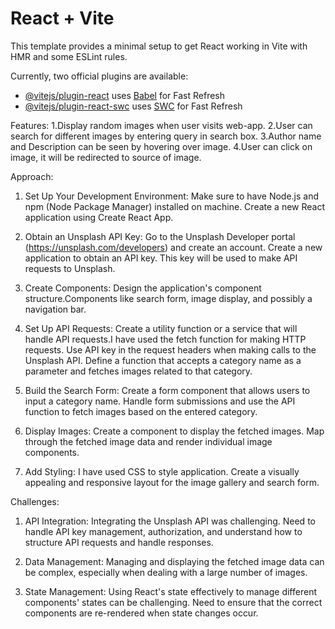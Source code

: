 # React + Vite

This template provides a minimal setup to get React working in Vite with HMR and some ESLint rules.

Currently, two official plugins are available:

- [@vitejs/plugin-react](https://github.com/vitejs/vite-plugin-react/blob/main/packages/plugin-react/README.md) uses [Babel](https://babeljs.io/) for Fast Refresh
- [@vitejs/plugin-react-swc](https://github.com/vitejs/vite-plugin-react-swc) uses [SWC](https://swc.rs/) for Fast Refresh


Features:
1.Display random images when user visits web-app.
2.User can search for different images by entering query in search box.
3.Author name and Description can be seen by hovering over image.
4.User can click on image, it will be redirected to source of image.

Approach:
1. Set Up Your Development Environment:
Make sure to have Node.js and npm (Node Package Manager) installed on machine.
Create a new React application using Create React App.

2. Obtain an Unsplash API Key:
Go to the Unsplash Developer portal (https://unsplash.com/developers) and create an account.
Create a new application to obtain an API key. This key will be used to make API requests to Unsplash.

3. Create Components:
Design the application's component structure.Components like search form, image display, and possibly a navigation bar.

4. Set Up API Requests:
Create a utility function or a service that will handle API requests.I have used the fetch function for making HTTP requests.
Use API key in the request headers when making calls to the Unsplash API.
Define a function that accepts a category name as a parameter and fetches images related to that category.

5. Build the Search Form:
Create a form component that allows users to input a category name.
Handle form submissions and use the API function to fetch images based on the entered category.

6. Display Images:
Create a component to display the fetched images.
Map through the fetched image data and render individual image components.

7. Add Styling:
I have used CSS to style application.
Create a visually appealing and responsive layout for the image gallery and search form.


Challenges:

1. API Integration:
Integrating the Unsplash API was challenging. Need to handle API key management, authorization, and understand how to structure API requests and handle responses.

2. Data Management:
Managing and displaying the fetched image data can be complex, especially when dealing with a large number of images.

3. State Management:
Using React's state effectively to manage different components' states can be challenging. Need to ensure that the correct components are re-rendered when state changes occur.


